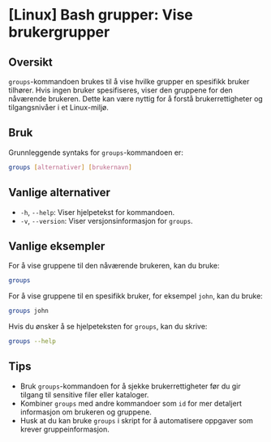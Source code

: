 # [Linux] Bash grupper: Vise brukergrupper

## Oversikt
`groups`-kommandoen brukes til å vise hvilke grupper en spesifikk bruker tilhører. Hvis ingen bruker spesifiseres, viser den gruppene for den nåværende brukeren. Dette kan være nyttig for å forstå brukerrettigheter og tilgangsnivåer i et Linux-miljø.

## Bruk
Grunnleggende syntaks for `groups`-kommandoen er:

```bash
groups [alternativer] [brukernavn]
```

## Vanlige alternativer
- `-h`, `--help`: Viser hjelpetekst for kommandoen.
- `-v`, `--version`: Viser versjonsinformasjon for `groups`.

## Vanlige eksempler
For å vise gruppene til den nåværende brukeren, kan du bruke:

```bash
groups
```

For å vise gruppene til en spesifikk bruker, for eksempel `john`, kan du bruke:

```bash
groups john
```

Hvis du ønsker å se hjelpeteksten for `groups`, kan du skrive:

```bash
groups --help
```

## Tips
- Bruk `groups`-kommandoen for å sjekke brukerrettigheter før du gir tilgang til sensitive filer eller kataloger.
- Kombiner `groups` med andre kommandoer som `id` for mer detaljert informasjon om brukeren og gruppene.
- Husk at du kan bruke `groups` i skript for å automatisere oppgaver som krever gruppeinformasjon.